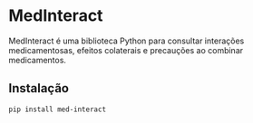 # MedInteract

MedInteract é uma biblioteca Python para consultar interações medicamentosas, efeitos colaterais e precauções ao combinar medicamentos.

## Instalação

```bash
pip install med-interact
